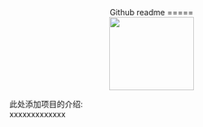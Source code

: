 <div align=center>
  Github readme 
  =====
</div>

<div align=center>
  <img width="150" height="130" src="https://github.com/IVC-Projects/text/raw/master/Github.jpg" /> 
</div>

此处添加项目的介绍:<br>
xxxxxxxxxxxxx
